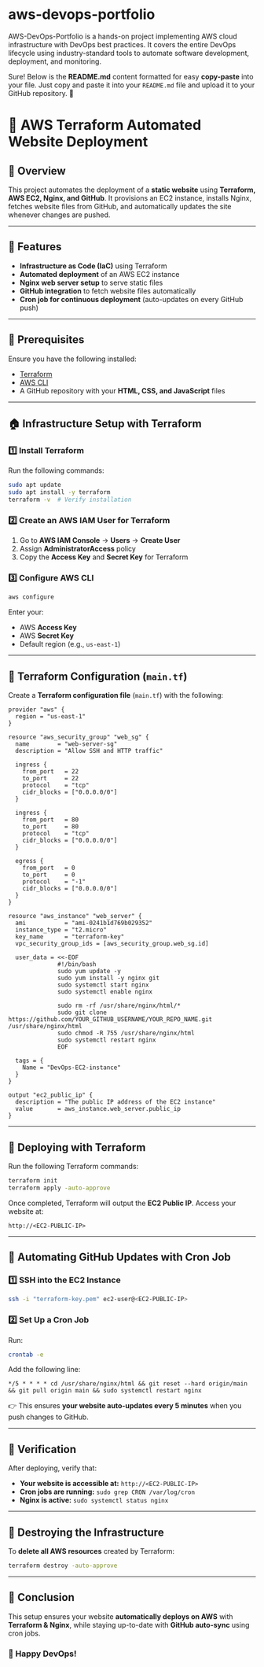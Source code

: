 # aws-devops-portfolio
AWS-DevOps-Portfolio is a hands-on project implementing AWS cloud infrastructure with DevOps best practices. It covers the entire DevOps lifecycle using industry-standard tools to automate software development, deployment, and monitoring.

Sure! Below is the **README.md** content formatted for easy **copy-paste** into your file. Just copy and paste it into your `README.md` file and upload it to your GitHub repository. 🚀

# 🚀 AWS Terraform Automated Website Deployment

## 📌 Overview
This project automates the deployment of a **static website** using **Terraform, AWS EC2, Nginx, and GitHub**. It provisions an EC2 instance, installs Nginx, fetches website files from GitHub, and automatically updates the site whenever changes are pushed.

---

## 🌟 Features
- **Infrastructure as Code (IaC)** using Terraform
- **Automated deployment** of an AWS EC2 instance
- **Nginx web server setup** to serve static files
- **GitHub integration** to fetch website files automatically
- **Cron job for continuous deployment** (auto-updates on every GitHub push)

---

## 🔧 Prerequisites
Ensure you have the following installed:
- [Terraform](https://developer.hashicorp.com/terraform/downloads)
- [AWS CLI](https://aws.amazon.com/cli/)
- A GitHub repository with your **HTML, CSS, and JavaScript** files

---

## 🏠 Infrastructure Setup with Terraform
### **1️⃣ Install Terraform**
Run the following commands:
```bash
sudo apt update
sudo apt install -y terraform
terraform -v  # Verify installation
```

### **2️⃣ Create an AWS IAM User for Terraform**
1. Go to **AWS IAM Console** → **Users** → **Create User**
2. Assign **AdministratorAccess** policy
3. Copy the **Access Key** and **Secret Key** for Terraform

### **3️⃣ Configure AWS CLI**
```bash
aws configure
```
Enter your:
- AWS **Access Key**
- AWS **Secret Key**
- Default region (e.g., `us-east-1`)

---

## 📝 Terraform Configuration (`main.tf`)
Create a **Terraform configuration file** (`main.tf`) with the following:

```hcl
provider "aws" {
  region = "us-east-1"
}

resource "aws_security_group" "web_sg" {
  name        = "web-server-sg"
  description = "Allow SSH and HTTP traffic"

  ingress {
    from_port   = 22
    to_port     = 22
    protocol    = "tcp"
    cidr_blocks = ["0.0.0.0/0"]
  }

  ingress {
    from_port   = 80
    to_port     = 80
    protocol    = "tcp"
    cidr_blocks = ["0.0.0.0/0"]
  }

  egress {
    from_port   = 0
    to_port     = 0
    protocol    = "-1"
    cidr_blocks = ["0.0.0.0/0"]
  }
}

resource "aws_instance" "web_server" {
  ami           = "ami-0241b1d769b029352"
  instance_type = "t2.micro"
  key_name      = "terraform-key"
  vpc_security_group_ids = [aws_security_group.web_sg.id]

  user_data = <<-EOF
              #!/bin/bash
              sudo yum update -y
              sudo yum install -y nginx git
              sudo systemctl start nginx
              sudo systemctl enable nginx

              sudo rm -rf /usr/share/nginx/html/*
              sudo git clone https://github.com/YOUR_GITHUB_USERNAME/YOUR_REPO_NAME.git /usr/share/nginx/html
              sudo chmod -R 755 /usr/share/nginx/html
              sudo systemctl restart nginx
              EOF

  tags = {
    Name = "DevOps-EC2-instance"
  }
}

output "ec2_public_ip" {
  description = "The public IP address of the EC2 instance"
  value       = aws_instance.web_server.public_ip
}
```

---

## 🚀 Deploying with Terraform
Run the following Terraform commands:

```bash
terraform init
terraform apply -auto-approve
```
Once completed, Terraform will output the **EC2 Public IP**. Access your website at:
```
http://<EC2-PUBLIC-IP>
```

---

## 🔄 Automating GitHub Updates with Cron Job
### **1️⃣ SSH into the EC2 Instance**
```bash
ssh -i "terraform-key.pem" ec2-user@<EC2-PUBLIC-IP>
```

### **2️⃣ Set Up a Cron Job**
Run:
```bash
crontab -e
```
Add the following line:
```
*/5 * * * * cd /usr/share/nginx/html && git reset --hard origin/main && git pull origin main && sudo systemctl restart nginx
```
👉 This ensures **your website auto-updates every 5 minutes** when you push changes to GitHub.

---

## 🎯 Verification
After deploying, verify that:
- **Your website is accessible at:** `http://<EC2-PUBLIC-IP>`
- **Cron jobs are running:** `sudo grep CRON /var/log/cron`
- **Nginx is active:** `sudo systemctl status nginx`

---

## 🚽 Destroying the Infrastructure
To **delete all AWS resources** created by Terraform:
```bash
terraform destroy -auto-approve
```

---

## 🎉 Conclusion
This setup ensures your website **automatically deploys on AWS** with **Terraform & Nginx**, while staying up-to-date with **GitHub auto-sync** using cron jobs.

### **🚀 Happy DevOps!**

